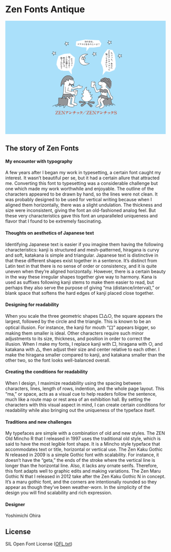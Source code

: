 # Zen Fonts Antique

![Antique](images/antique.png)

## The story of Zen Fonts

#### My encounter with typography

A few years after I began my work in typesetting, a certain font caught my interest. It wasn’t beautiful per se, but it had a certain allure that attracted me.  Converting this font to typesetting was a considerable challenge but one which made my work worthwhile and enjoyable. The outline of the characters appeared to be drawn by hand, so the lines were not clean. It was probably designed to be used for vertical writing because when I aligned them horizontally, there was a slight undulation. The thickness and size were inconsistent, giving the font an old-fashioned analog feel. But these very characteristics gave this font an unparalleled uniqueness and flavor that I found to be extremely fascinating.

#### Thoughts on aesthetics of Japanese text

Identifying Japanese text is easier if you imagine them having the following characteristics: kanji is structured and mesh-patterned, hiragana is curvy and soft, katakana is simple and triangular. Japanese text is distinctive in that these different shapes exist together in a sentence. It’s distinct from Latin text in that there is no sense of order or consistency, and it is quite uneven when they’re aligned horizontally. However, there is a certain beauty in the way these irregular shapes together give way to harmony. Kana is used as suffixes following kanji stems to make them easier to read, but perhaps they also serve the purpose of giving “ma (distance/interval),” or blank space that softens the hard edges of kanji placed close together.

#### Designing for readability

When you scale the three geometric shapes □△○, the square appears the largest, followed by the circle and the triangle. This is known to be an optical illusion. For instance, the kanji for mouth “口” appears bigger, so making them smaller is ideal. Other characters require such minor adjustments to its size, thickness, and position in order to correct the illusion. When I make my fonts, I replace kanji with □, hiragana with ○, and katakana with △, then adjust their size and center relative to each other. I make the hiragana smaller compared to kanji, and katakana smaller than the other two, so the font looks well-balanced overall.  

#### Creating the conditions for readability

When I design, I maximize readability using the spacing between characters, lines, length of rows, indention, and the whole page layout. This “ma,” or space, acts as a visual cue to help readers follow the sentence, much like a route map or rest area of an exhibition hall. By setting the characters with this visual aspect in mind, I can create certain conditions for readability while also bringing out the uniqueness of the typeface itself.

#### Traditions and new challenges

My typefaces are simple with a combination of old and new styles. The ZEN Old Mincho R that I released in 1997 uses the traditional old style, which is said to have the most legible font shape. It is a Mincho style typeface that accommodates text or title, horizontal or vertical use. The Zen Kaku Gothic N released in 2009 is a simple Gothic font with scalability. For instance, it doesn’t have the “geta,” the ends of the stroke where the vertical line is longer than the horizontal line. Also, it lacks any ornate serifs. Therefore, this font adapts well to graphic edits and making variations. The Zen Maru Gothic N that I released in 2012 take after the Zen Kaku Gothic N in concept. It’s a maru gothic font, and the corners are intentionally rounded so they appear as though they’ve been weather-worn. In the simplicity of the design you will find scalability and rich expression.

#### Designer

Yoshimichi Ohira

## License

SIL Open Font License ([OFL.txt](OFL.txt))
